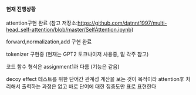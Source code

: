#### 현재 진행상황
 attention구현 완료 (참고 저장소:https://github.com/datnnt1997/multi-head_self-attention/blob/master/SelfAttention.ipynb)

 
 forward,normalization,add 구현 완료

 
 tokenizer 구현중 (현재는 GPT2 토크나이저 사용중, 밑 각주 참고)

 
 코드 함수 형식은 assignment1과 다름 (기능은 같음)

 
 decoy effect 테스트를 위한 단어간 관계성 계산을 보는 것이 목적이라 attention후 처리해서 출력하는 과정은 없고 바로 단어에 대한 집중도만 표로 표현한다 
 

